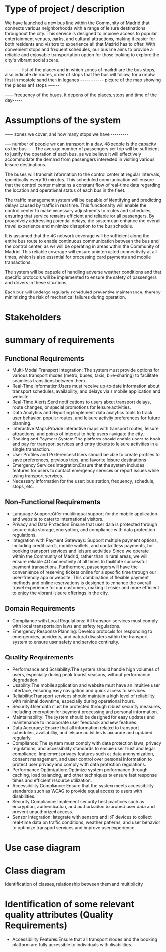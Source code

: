 # Type of project / description
We have launched a new bus line within the Community of Madrid that connects various neighborhoods with a range of leisure destinations throughout the city. This service is designed to improve access to popular entertainment venues, parks, and cultural attractions, making it easier for both residents and visitors to experience all that Madrid has to offer. With convenient stops and frequent schedules, our bus line aims to provide a reliable and enjoyable transportation option for those looking to explore the city's vibrant social scene. 

-------- list of the places and in which zones of madrdi are the bus stops, also indicate de routes, order of stops that the bus will follow, for axmplw first in mostole sand then in leganes -----
------ picture of the map showing the places anf stops ------

---- frecuency of the buses, it depens of the places, stops and time of the day-----

# Assumptions of the system

---- zones we cover, and how many stops we have ---------

--- number of people we can transport in a day, 48 people is the capacity os the bus --- The average number of passengers per trip will be sufficient to justify the operation of each bus, as we believe it will effectively accommodate the demand from passengers interested in visiting various leisure destinations.

The buses will transmit information to the control center at regular intervals, specifically every 10 minutes. This scheduled communication will ensure that the control center maintains a constant flow of real-time data regarding the location and operational status of each bus in the fleet.

The traffic management system will be capable of identifying and predicting delays caused by traffic in real time. This functionality will enable the control center to make necessary adjustments to routes and schedules, ensuring that service remains efficient and reliable for all passengers. By proactively addressing potential delays, the system can enhance the overall travel experience and minimize disruption to the bus schedule.

It is assumed that the 4G network coverage will be sufficient along the entire bus route to enable continuous communication between the bus and the control center, as we will be operating in areas within the Community of Madrid. This reliable coverage will ensure uninterrupted connectivity at all times, which is also essential for processing card payments and mobile transactions.

The system will be capable of handling adverse weather conditions and that specific protocols will be implemented to ensure the safety of passengers and drivers in these situations.

Each bus will undergo regularly scheduled preventive maintenance, thereby minimizing the risk of mechanical failures during operation.

# Stakeholders


# summary of requirements
## Functional Requirements
- Multi-Modal Transport Integration: The system must provide options for various transport modes (metro, buses, taxis,
  bike-sharing) to facilitate seamless transitions between them.
- Real-Time Information:Users must receive up-to-date information about transport schedules, availability, and delays
  via a mobile application and website.
- Real-Time Alerts:Send notifications to users about transport delays, route changes, or special promotions for leisure
  activities.
- Data Analytics and Reporting:Implement data analytics tools to track user behavior, popular routes, and leisure
  activity preferences for future planning.
- Interactive Maps:Provide interactive maps with transport routes, leisure attractions, and points of interest to help
  users navigate the city.
- Booking and Payment System:The platform should enable users to book and pay for transport services and entry tickets
  to leisure activities in a single transaction.
- User Profiles and Preferences:Users should be able to create profiles to save preferences, previous trips, and
  favorite leisure destinations
- Emergency Services Integration:Ensure that the system includes features for users to contact emergency services or
  report issues while using transport services.
- Necessary information for the user: bus station, frequency, schedule, stops, etc.

## Non-Functional Requirements
- Language Support:Offer multilingual support for the mobile application and website to cater to international
  visitors.
- Privacy and Data Protection:Ensure that user data is protected through secure data storage, encryption, and compliance
  with data protection regulations.
- Integration with Payment Gateways: Support multiple payment options, including credit cards, mobile wallets, and
  contactless payments, for booking transport services and leisure activities. Since we operate within the Community of Madrid, rather than in rural areas, we will ensure reliable 4G connectivity at all times to facilitate successful payment transactions. Furthermore, passengers will have the convenience of reserving tickets online for a specific time through our user-friendly app or website. This combination of flexible payment methods and online reservations is designed to enhance the overall travel experience for our customers, making it easier and more efficient to enjoy the vibrant leisure offerings in the city.

## Domain Requirements
- Compliance with Local Regulations: All transport services must comply with local transportation laws and safety
  regulations.
- Emergency Response Planning: Develop protocols for responding to emergencies, accidents, and natural disasters within
  the transport system to ensure user safety and service continuity.

## Quality Requirements
- Performance and Scalability:The system should handle high volumes of users, especially during peak tourist seasons,
  without performance degradation.
- Usability:The mobile application and website must have an intuitive user interface, ensuring easy navigation and quick
  access to services.
- Reliability:Transport services should maintain a high level of reliability with minimal downtime, especially during
  operational hours.
- Security:User data must be protected through robust security measures, including encryption for payment processing and
  personal information.
- Maintainability: The system should be designed for easy updates and maintenance to incorporate user feedback and new
  features.
- Data Accuracy: Ensure that all information related to transport schedules, availability, and leisure activities is
  accurate and updated regularly.
- Compliance: The system must comply with data protection laws, privacy regulations, and accessibility standards to
  ensure user trust and legal compliance. Implement privacy features such as data anonymization, consent management, and
  user control over personal information to protect user privacy and comply with data protection regulations.
- Performance Optimization: Optimize system performance through caching, load balancing, and other techniques to ensure
  fast response times and efficient resource utilization.
- Accessibility Compliance: Ensure that the system meets accessibility standards such as WCAG to provide equal access to
  users with disabilities.
- Security Compliance: Implement security best practices such as encryption, authentication, and authorization to
  protect user data and prevent unauthorized access.
- Sensor Integration: Integrate with sensors and IoT devices to collect real-time data on traffic conditions, weather
  patterns, and user behavior to optimize transport services and improve user experience.

# Use case diagram

# Class diagram
Identification of classes, relationship between them and multiplicity

# Identification of some relevant quality attributes (Quality Requirements)
- Accessibility Features:Ensure that all transport modes and the booking platform are fully accessible to individuals
  with disabilities.
